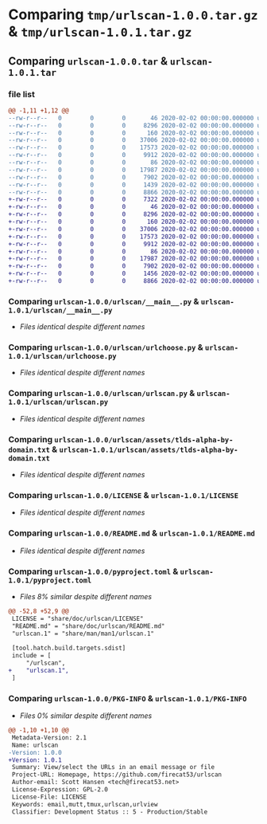 # Comparing `tmp/urlscan-1.0.0.tar.gz` & `tmp/urlscan-1.0.1.tar.gz`

## Comparing `urlscan-1.0.0.tar` & `urlscan-1.0.1.tar`

### file list

```diff
@@ -1,11 +1,12 @@
--rw-r--r--   0        0        0       46 2020-02-02 00:00:00.000000 urlscan-1.0.0/urlscan/__init__.py
--rw-r--r--   0        0        0     8296 2020-02-02 00:00:00.000000 urlscan-1.0.0/urlscan/__main__.py
--rw-r--r--   0        0        0      160 2020-02-02 00:00:00.000000 urlscan-1.0.0/urlscan/_version.py
--rw-r--r--   0        0        0    37006 2020-02-02 00:00:00.000000 urlscan-1.0.0/urlscan/urlchoose.py
--rw-r--r--   0        0        0    17573 2020-02-02 00:00:00.000000 urlscan-1.0.0/urlscan/urlscan.py
--rw-r--r--   0        0        0     9912 2020-02-02 00:00:00.000000 urlscan-1.0.0/urlscan/assets/tlds-alpha-by-domain.txt
--rw-r--r--   0        0        0       86 2020-02-02 00:00:00.000000 urlscan-1.0.0/.gitignore
--rw-r--r--   0        0        0    17987 2020-02-02 00:00:00.000000 urlscan-1.0.0/LICENSE
--rw-r--r--   0        0        0     7902 2020-02-02 00:00:00.000000 urlscan-1.0.0/README.md
--rw-r--r--   0        0        0     1439 2020-02-02 00:00:00.000000 urlscan-1.0.0/pyproject.toml
--rw-r--r--   0        0        0     8866 2020-02-02 00:00:00.000000 urlscan-1.0.0/PKG-INFO
+-rw-r--r--   0        0        0     7322 2020-02-02 00:00:00.000000 urlscan-1.0.1/urlscan.1
+-rw-r--r--   0        0        0       46 2020-02-02 00:00:00.000000 urlscan-1.0.1/urlscan/__init__.py
+-rw-r--r--   0        0        0     8296 2020-02-02 00:00:00.000000 urlscan-1.0.1/urlscan/__main__.py
+-rw-r--r--   0        0        0      160 2020-02-02 00:00:00.000000 urlscan-1.0.1/urlscan/_version.py
+-rw-r--r--   0        0        0    37006 2020-02-02 00:00:00.000000 urlscan-1.0.1/urlscan/urlchoose.py
+-rw-r--r--   0        0        0    17573 2020-02-02 00:00:00.000000 urlscan-1.0.1/urlscan/urlscan.py
+-rw-r--r--   0        0        0     9912 2020-02-02 00:00:00.000000 urlscan-1.0.1/urlscan/assets/tlds-alpha-by-domain.txt
+-rw-r--r--   0        0        0       86 2020-02-02 00:00:00.000000 urlscan-1.0.1/.gitignore
+-rw-r--r--   0        0        0    17987 2020-02-02 00:00:00.000000 urlscan-1.0.1/LICENSE
+-rw-r--r--   0        0        0     7902 2020-02-02 00:00:00.000000 urlscan-1.0.1/README.md
+-rw-r--r--   0        0        0     1456 2020-02-02 00:00:00.000000 urlscan-1.0.1/pyproject.toml
+-rw-r--r--   0        0        0     8866 2020-02-02 00:00:00.000000 urlscan-1.0.1/PKG-INFO
```

### Comparing `urlscan-1.0.0/urlscan/__main__.py` & `urlscan-1.0.1/urlscan/__main__.py`

 * *Files identical despite different names*

### Comparing `urlscan-1.0.0/urlscan/urlchoose.py` & `urlscan-1.0.1/urlscan/urlchoose.py`

 * *Files identical despite different names*

### Comparing `urlscan-1.0.0/urlscan/urlscan.py` & `urlscan-1.0.1/urlscan/urlscan.py`

 * *Files identical despite different names*

### Comparing `urlscan-1.0.0/urlscan/assets/tlds-alpha-by-domain.txt` & `urlscan-1.0.1/urlscan/assets/tlds-alpha-by-domain.txt`

 * *Files identical despite different names*

### Comparing `urlscan-1.0.0/LICENSE` & `urlscan-1.0.1/LICENSE`

 * *Files identical despite different names*

### Comparing `urlscan-1.0.0/README.md` & `urlscan-1.0.1/README.md`

 * *Files identical despite different names*

### Comparing `urlscan-1.0.0/pyproject.toml` & `urlscan-1.0.1/pyproject.toml`

 * *Files 8% similar despite different names*

```diff
@@ -52,8 +52,9 @@
 LICENSE = "share/doc/urlscan/LICENSE"
 "README.md" = "share/doc/urlscan/README.md"
 "urlscan.1" = "share/man/man1/urlscan.1"
 
 [tool.hatch.build.targets.sdist]
 include = [
     "/urlscan",
+    "urlscan.1",
 ]
```

### Comparing `urlscan-1.0.0/PKG-INFO` & `urlscan-1.0.1/PKG-INFO`

 * *Files 0% similar despite different names*

```diff
@@ -1,10 +1,10 @@
 Metadata-Version: 2.1
 Name: urlscan
-Version: 1.0.0
+Version: 1.0.1
 Summary: View/select the URLs in an email message or file
 Project-URL: Homepage, https://github.com/firecat53/urlscan
 Author-email: Scott Hansen <tech@firecat53.net>
 License-Expression: GPL-2.0
 License-File: LICENSE
 Keywords: email,mutt,tmux,urlscan,urlview
 Classifier: Development Status :: 5 - Production/Stable
```

